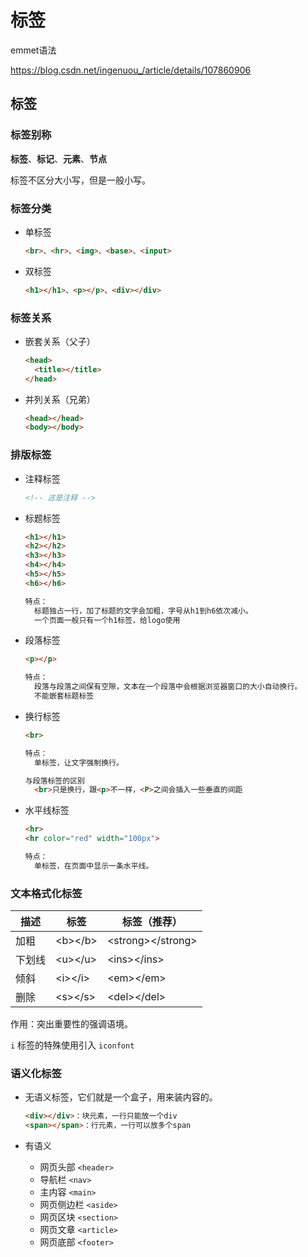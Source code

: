 # 标签

emmet语法

https://blog.csdn.net/ingenuou_/article/details/107860906

## 标签
### 标签别称

**标签**、**标记**、**元素**、**节点**

标签不区分大小写，但是一般小写。



### 标签分类 

- 单标签

  ```html
  <br>、<hr>、<img>、<base>、<input>
  ```

- 双标签

  ```html
  <h1></h1>、<p></p>、<div></div>
  ```



### 标签关系  

- 嵌套关系（父子）

  ```html
  <head>
    <title></title>
  </head>
  ```

- 并列关系（兄弟）

  ```html
  <head></head>
  <body></body>
  ```

  

### 排版标签  

- 注释标签

  ```html
  <!-- 这是注释 -->
  ```

- 标题标签

  ```html
  <h1></h1>
  <h2></h2>
  <h3></h3>
  <h4></h4>
  <h5></h5>
  <h6></h6>
  
  特点：
  	标题独占一行，加了标题的文字会加粗，字号从h1到h6依次减小。
  	一个页面一般只有一个h1标签，给logo使用
  ```

- 段落标签

  ```html
  <p></p>
  
  特点：
  	段落与段落之间保有空隙，文本在一个段落中会根据浏览器窗口的大小自动换行。
  	不能嵌套标题标签
  ```

- 换行标签

  ```html
  <br>
  
  特点：
  	单标签，让文字强制换行。
  
  与段落标签的区别
  	<br>只是换行，跟<p>不一样，<P>之间会插入一些垂直的间距
  
  ```

- 水平线标签

  ```html
  <hr>
  <hr color="red" width="100px">
  
  特点：
  	单标签，在页面中显示一条水平线。
  ```



### 文本格式化标签  

| 描述   | 标签      | 标签（推荐）        |
| ------ | --------- | ------------------- |
| 加粗   | \<b>\</b> | \<strong>\</strong> |
| 下划线 | \<u>\</u> | \<ins>\</ins>       |
| 倾斜   | \<i>\</i> | \<em>\</em>         |
| 删除   | \<s>\</s> | \<del>\</del>       |


作用：突出重要性的强调语境。

`i` 标签的特殊使用引入 `iconfont`



### 语义化标签  

- 无语义标签，它们就是一个盒子，用来装内容的。

  ```html
  <div></div>：块元素，一行只能放一个div
  <span></span>：行元素，一行可以放多个span
  ```

- 有语义

  - 网页头部 `<header>`
  - 导航栏 `<nav>`
  - 主内容 `<main>`
  - 网页侧边栏 `<aside>`
  - 网页区块 `<section>`
  - 网页文章 `<article>`
  - 网页底部 `<footer>`



